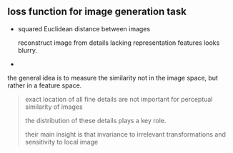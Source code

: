 

## loss function for image generation task

- squared Euclidean distance between images

  reconstruct image from details lacking representation features looks blurry.

- 



the general idea is to measure the similarity not in the image space, but rather in a feature space.



> exact location of all fine details are not important for perceptual similarity of images
>
> the distribution of these details plays a key role.
>
> their main insight is that invariance to irrelevant transformations and sensitivity to local image 

